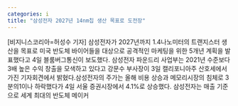 ```yaml
---
categories: i
title: "삼성전자 2027년 14nm칩 생산 목표로 도전장"
---
```

[비지니스코리아=허성수 기자] 삼성전자가 2027년까지 1.4나노미터의 트랜지스터 생산을 목표로 미국 반도체 바이어들을 대상으로 공격적인 마케팅을 위한 5개년 계획을 발표했다고 4일 블룸버그통신이 보도했다. 삼성전자 파운드리 사업부는 2021년 수준보다 3배 높은 수익 창출을 모색하고 있다고 강문수 부사장이 3일 캘리포니아주 산호세에서 가진 기자회견에서 밝혔다.삼성전자의 주가는 올해 비용 상승과 메모리시장의 침체로 3분의1이나 하락했다가 4일 서울 증권시장에서 4.1%로 상승했다. 삼성전자는 매출 기준으로 세계 최대의 반도체 메이커